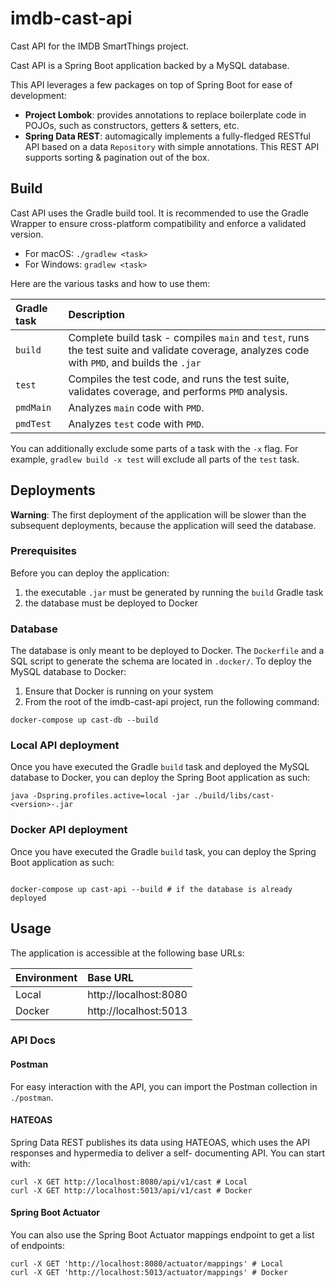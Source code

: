 # imdb-cast-api
Cast API for the IMDB SmartThings project.

Cast API is a Spring Boot application backed by a MySQL database.

This API leverages a few packages on top of Spring Boot for ease of development:
* **Project Lombok**: provides annotations to replace boilerplate code in POJOs, such as constructors, getters & setters, etc.
* **Spring Data REST**: automagically implements a fully-fledged RESTful API based on a data `Repository` with simple annotations.
This REST API supports sorting & pagination out of the box. 

## Build

Cast API uses the Gradle build tool. It is recommended to use the Gradle Wrapper to ensure cross-platform compatibility and enforce
a validated version.

* For macOS: `./gradlew <task>`
* For Windows: `gradlew <task>`

Here are the various tasks and how to use them:

| Gradle task     | Description                                                                                                                                  |
| :-------------- | :------------------------------------------------------------------------------------------------------------------------------------------- |
| `build`         | Complete build task - compiles `main` and `test`, runs the test suite and validate coverage, analyzes code with `PMD`, and builds the `.jar` | 
| `test`          | Compiles the test code, and runs the test suite, validates coverage, and performs `PMD` analysis.                                            |
| `pmdMain`       | Analyzes `main` code with `PMD`.                                                                                                             |
| `pmdTest`       | Analyzes `test` code with `PMD`.                                                                                                             |

You can additionally exclude some parts of a task with the `-x` flag. For example, `gradlew build -x test` will exclude all parts of the `test` task.

## Deployments

**Warning**: The first deployment of the application will be slower than the subsequent deployments, because the application will seed the database.

### Prerequisites

Before you can deploy the application:
1. the executable `.jar` must be generated by running the `build` Gradle task
1. the database must be deployed to Docker

### Database

The database is only meant to be deployed to Docker. The `Dockerfile` and a SQL script to generate the schema are located in `.docker/`. 
To deploy the MySQL database to Docker:
1. Ensure that Docker is running on your system
1. From the root of the imdb-cast-api project, run the following command:
```shell script
docker-compose up cast-db --build
```

### Local API deployment

Once you have executed the Gradle `build` task and deployed the MySQL database to Docker, you can deploy the Spring Boot application as such:

```shell script
java -Dspring.profiles.active=local -jar ./build/libs/cast-<version>-.jar
```

### Docker API deployment

Once you have executed the Gradle `build` task, you can deploy the Spring Boot application as such:

```shell script

docker-compose up cast-api --build # if the database is already deployed
```

## Usage

The application is accessible at the following base URLs:

| Environment | Base URL              |
| :---------- | :-------------------- |
| Local       | http://localhost:8080 |
| Docker      | http://localhost:5013 |

### API Docs

#### Postman

For easy interaction with the API, you can import the Postman collection in `./postman`.

#### HATEOAS

Spring Data REST publishes its data using HATEOAS, which uses the API responses and hypermedia to deliver a self-
documenting API. You can start with:

```shell script
curl -X GET http://localhost:8080/api/v1/cast # Local
curl -X GET http://localhost:5013/api/v1/cast # Docker
```

#### Spring Boot Actuator

You can also use the Spring Boot Actuator mappings endpoint to get a list of endpoints:

```shell script
curl -X GET 'http://localhost:8080/actuator/mappings' # Local
curl -X GET 'http://localhost:5013/actuator/mappings' # Docker
```